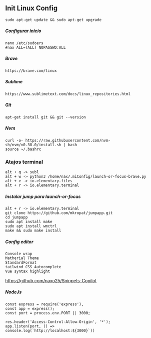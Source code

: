 ## Init Linux Config

    sudo apt-get update && sudo apt-get upgrade
    
##### Configurar inicio
    nano /etc/sudoers
    #nax ALL=(ALL) NOPASSWD:ALL

##### Brave
    https://brave.com/linux

##### Sublime
    https://www.sublimetext.com/docs/linux_repositories.html

##### Git
    apt-get install git && git --version

##### Nvm 
    curl -o- https://raw.githubusercontent.com/nvm-sh/nvm/v0.38.0/install.sh | bash
    source ~/.bashrc

### Atajos terminal
    alt + q -> subl
    alt + w -> python3 /home/nax/.miConfig/launch-or-focus-brave.py
    alt + e -> io.elementary.files
    alt + r -> io.elementary.terminal
    
##### Instalar jump para launch-or-focus
    alt + r -> io.elementary.terminal
    git clone https://github.com/mkropat/jumpapp.git
    cd jumpapp
    sudo apt install make
    sudo apt install wmctrl
    make && sudo make install
	
##### Config editor

    Console wrap
    Matherial Theme
    StandardFormat
    tailwind CSS Autocomplete
    Vue syntax highlight

https://github.com/naxo25/Snippets-Copilot


##### NodeJs

    const express = require('express'),
    const app = express();
    const port = process.env.PORT || 3000;

    res.header('Access-Control-Allow-Origin', '*');
    app.listen(port, () =>
    console.log(`http://localhost:${3000}`))
